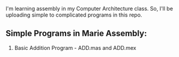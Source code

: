 I'm learning assembly in my Computer Architecture class. So, I'll be uploading simple to complicated programs in this repo.

<h2>Simple Programs in Marie Assembly:</h2>

1) Basic Addition Program - ADD.mas and ADD.mex
